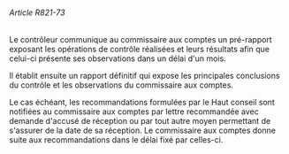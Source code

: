 ###### Article R821-73

Le contrôleur communique au commissaire aux comptes un pré-rapport exposant les opérations de contrôle réalisées et leurs résultats afin que celui-ci présente ses observations dans un délai d'un mois.

Il établit ensuite un rapport définitif qui expose les principales conclusions du contrôle et les observations du commissaire aux comptes.

Le cas échéant, les recommandations formulées par le Haut conseil sont notifiées au commissaire aux comptes par lettre recommandée avec demande d'accusé de réception ou par tout autre moyen permettant de s'assurer de la date de sa réception. Le commissaire aux comptes donne suite aux recommandations dans le délai fixé par celles-ci.

